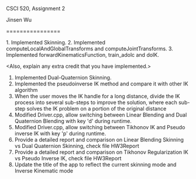 CSCI 520, Assignment 2

Jinsen Wu

================

<Description of what you have accomplished>
1. Implemented Skinning.
2. Implemented computeLocalAndGlobalTransforms and computeJointTransforms.
3. Implemented forwardKinematicsFunction, train_adolc and doIK.

<Also, explain any extra credit that you have implemented.>
1. Implemented Dual-Quaternion Skinning.
2. Implemented the pseudoinverse IK method and compare it with other IK algorithm
3. When the user moves the IK handle for a long distance, divide the IK process into several sub-steps to improve the solution, where each sub-step solves the IK problem on a portion of the original distance
4. Modified Driver.cpp, allow switching between Linear Blending and Dual Quaternion Blending with key 'd' during runtime.
5. Modified Driver.cpp, allow switching between Tikhonov IK and Pseudo inverse IK with key 'p' during runtime.
6. Provide a detailed report and comparison on Linear Blending Skinning vs Dual Quaternion Skinning, check file HW3Report
7. Provide a detailed report and comparison on Tikhonov Regularization IK vs Pseudo Inverse IK, check file HW3Report
8. Update the title of the app to reflect the current skinning mode and Inverse Kinematic mode


